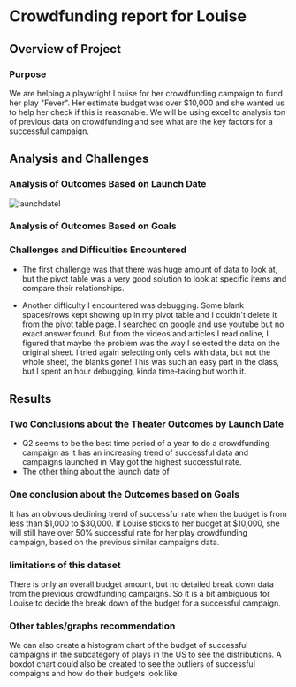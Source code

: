 # Crowdfunding report for Louise

## Overview of Project

### Purpose
We are helping a playwright Louise for her crowdfunding campaign to fund her play "Fever". Her estimate budget was over $10,000 and she wanted us to help her check if this is reasonable. We will be using excel to analysis ton of previous data on crowdfunding and see what are the key factors for a successful campaign.

## Analysis and Challenges

### Analysis of Outcomes Based on Launch Date
![launchdate!]()

### Analysis of Outcomes Based on Goals

### Challenges and Difficulties Encountered
- The first challenge was that there was huge amount of data to look at, but the pivot table was a very good solution to look at specific items and compare their relationships.

- Another difficulty I encountered was debugging. Some blank spaces/rows kept showing up in my pivot table and I couldn't delete it from the pivot table page. I searched on google and use youtube but no exact answer found. But from the videos and articles I read online, I figured that maybe the problem was the way I selected the data on the original sheet. I tried again selecting only cells with data, but not the whole sheet, the blanks gone! This was such an easy part in the class, but I spent an hour debugging, kinda time-taking but worth it.

## Results
### Two Conclusions about the Theater Outcomes by Launch Date
- Q2 seems to be the best time period of a year to do a crowdfunding campaign as it has an increasing trend of successful data and campaigns launched in May got the highest successful rate.
- The other thing about the launch date of

### One conclusion about the Outcomes based on Goals
It has an obvious declining trend of successful rate when the budget is from less than $1,000 to $30,000. If Louise sticks to her budget at $10,000, she will still have over 50% successful rate for her play crowdfunding campaign, based on the previous similar campaigns data.

### limitations of this dataset
There is only an overall budget amount, but no detailed break down data from the previous crowdfunding campaigns. So it is a bit ambiguous for Louise to decide the break down of the budget for a successful campaign.

### Other tables/graphs recommendation
We can also create a histogram chart of the budget of successful campaigns in the subcategory of plays in the US to see the distributions. A boxdot chart could also be created to see the outliers of successful compaigns and how do their budgets look like.
